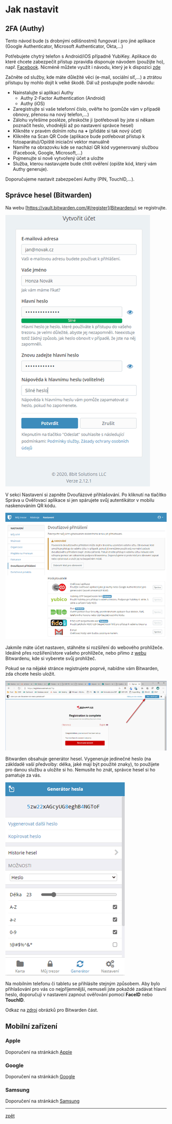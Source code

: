 # Jak nastavit

## 2FA (Authy)

Tento návod bude (s drobnými odlišnostmi) fungovat i pro jiné aplikace (Google Authenticator, Microsoft Authenticator, Okta,...)

Potřebujete chytrý telefon s Android/iOS případně YubiKey. Aplikace do které chcete zabezpečit přístup zpravidla disponuje návodem (použijte ho), např. [Facebook](https://www.facebook.com/help/148233965247823). Nicméně můžete využít i návodu, který je k dispozici [zde](https://authy.com/guides/)

Začněte od služby, kde máte důležité věci (e-mail, sociální síť,...) a ztrátou přístupu by mohlo dojít k velké škodě. Dál už postupujte podle návodu:

* Nainstalujte si aplikaci Authy
  * Authy 2-Factor Authentication (Android)
  * Authy (iOS)
* Zaregistrujte si vaše telefonní číslo, ověřte ho (pomůže vám v případě obnovy, přenosu na nový telefon,...)
* Zálohu vyřešíme posléze, přeskočte ji (potřebovali by jste si někam poznačit heslo, vhodnější až po nastavení správce hesel)
* Klikněte v pravém dolním rohu na **+** (přidáte si tak nový účet)
* Klikněte na Scan QR Code (aplikace bude potřebovat přístup k fotoaparátu)/Opiště iniciační vektor manuálně
* Namiřte na obrazovku kde se nachází QR kód vygenerovaný službou (Facebook, Google, Microsoft,...)
* Pojmenujte si nově vytvořený účet a uložte
* Služba, kterou nastavujete bude chtít ověření (opište kód, který vám Authy generuje).

Doporučujeme nastavit zabezpečení Authy (PIN, TouchID,...).

## Správce hesel (Bitwarden)

Na webu [https://vault.bitwarden.com/#/register](Bitwardenu) se registrujte.

![Registrace do Bitwarden](images/bitwarden-reg.png)

V sekci Nastavení si zapněte Dvoufázové přihlašování. Po kliknutí na tlačítko Správa u Ověřovací aplikace si jen spárujete svůj autentikátor v mobilu naskenováním QR kódu.

![Nastavení 2FA pro Bitwarden účet](images/bitwarden-2FA.png)

Jakmile máte účet nastaven, stáhněte si rozšíření do webového prohlížeče. Ideálně přes rozšíření/store vašeho prohlížeče, nebo přímo z [webu](https://bitwarden.com/#download) Bitwardenu, kde si vyberete svůj prohlížeč.

Pokud se na nějaké stránce registrujete poprvé, nabídne vám Bitwarden, zda chcete heslo uložit.

![Uložení přihlašovacích údajů](images/bitwarden-save.png)

Bitwarden obsahuje generátor hesel. Vygeneruje jedinečné heslo (na zákldadě vaší předvolby: délka, jaké mají být použité znaky), to použijete pro danou službu a uložíte si ho. Nemusíte ho znát, správce hesel si ho pamatuje za vás.

![Generování hesla správcem hesel](images/bitwarden-password.png)

Na mobilním telefonu či tabletu se přihlásíte stejným způsobem. Aby bylo přihlašování pro vás co nejpříjemnější, nemuseli jste pokaždé zadávat hlavní heslo, doporučuji v nastavení zapnout ověřování pomocí **FaceID** nebo **TouchID**.

Odkaz na [zdroj](https://www.spajk.cz/bitwarden-spravce-hesel-zdarma/) obrázků pro Bitwarden část.

## Mobilní zařízení

### Apple

Doporučení na stránkách [Apple](https://www.apple.com/uk/privacy/control/)

### Google

Doporučení na stránkách [Google](https://safety.google/security/security-tips/)

### Samsung

Doporučení na stránkách [Samsung](https://www.samsung.com/global/galaxy/security/)

---
[zpět](index.md)
